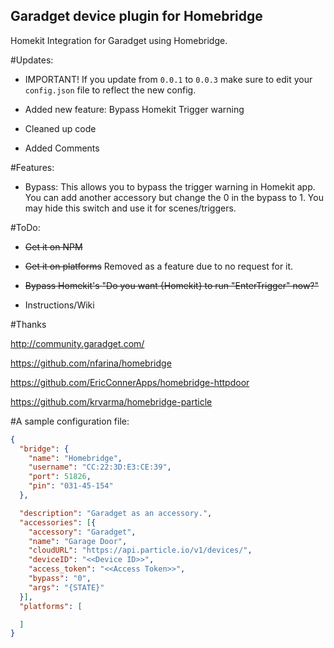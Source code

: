 **Garadget device plugin for Homebridge**
-------------------------------------
Homekit Integration for Garadget using Homebridge.

#Updates:

* IMPORTANT! If you update from ```0.0.1``` to ```0.0.3``` make sure to edit your ```config.json``` file to reflect the new config.

* Added new feature: Bypass Homekit Trigger warning

* Cleaned up code

* Added Comments


#Features:

* Bypass: This allows you to bypass the trigger warning in Homekit app. You can add another accessory but change the 0 in the bypass to 1. You may hide this switch and use it for scenes/triggers.

#ToDo:

* ~~Get it on NPM~~

* ~~Get it on platforms~~ Removed as a feature due to no request for it.

* ~~Bypass Homekit's "Do you want {Homekit} to run "EnterTrigger" now?"~~

* Instructions/Wiki

#Thanks

http://community.garadget.com/

https://github.com/nfarina/homebridge

https://github.com/EricConnerApps/homebridge-httpdoor

https://github.com/krvarma/homebridge-particle

#A sample configuration file:
```JSON
{
  "bridge": {
    "name": "Homebridge",
    "username": "CC:22:3D:E3:CE:39",
    "port": 51826,
    "pin": "031-45-154"
  },

  "description": "Garadget as an accessory.",
  "accessories": [{
    "accessory": "Garadget",
    "name": "Garage Door",
    "cloudURL": "https://api.particle.io/v1/devices/",
    "deviceID": "<<Device ID>>",
    "access_token": "<<Access Token>>",
	"bypass": "0",
	"args": "{STATE}"
  }],
  "platforms": [

  ]
}
```
